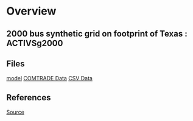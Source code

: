 # Overview

## 2000 bus synthetic grid on footprint of Texas : ACTIVSg2000

## Files

[model](https://github.com/ITI/models/releases/download/ACTIVSg2000/ACTIVSg2000.zip)
[COMTRADE Data](https://github.com/ITI/models/releases/download/ACTIVSg2000/ACTIVSg2000-COMTRADE.zip)
[CSV Data](https://github.com/ITI/models/releases/download/ACTIVSg2000/ACTIVSg2000-csv.zip)

## References

[Source](https://my.syncplicity.com/share/wubzq34byp7h2g4/ACTIVSg2000)
